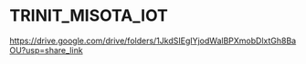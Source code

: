 # TRINIT_MISOTA_IOT
https://drive.google.com/drive/folders/1JkdSIEgIYjodWalBPXmobDlxtGh8BaOU?usp=share_link
